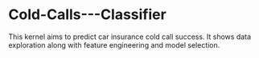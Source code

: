 # Cold-Calls---Classifier
This kernel aims to predict car insurance cold call success. It shows data exploration along with feature engineering and model selection.
